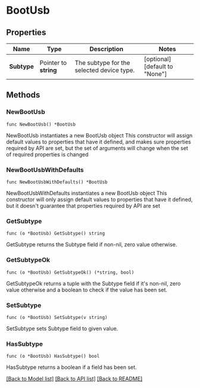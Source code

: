 # BootUsb

## Properties

Name | Type | Description | Notes
------------ | ------------- | ------------- | -------------
**Subtype** | Pointer to **string** | The subtype for the selected device type. | [optional] [default to "None"]

## Methods

### NewBootUsb

`func NewBootUsb() *BootUsb`

NewBootUsb instantiates a new BootUsb object
This constructor will assign default values to properties that have it defined,
and makes sure properties required by API are set, but the set of arguments
will change when the set of required properties is changed

### NewBootUsbWithDefaults

`func NewBootUsbWithDefaults() *BootUsb`

NewBootUsbWithDefaults instantiates a new BootUsb object
This constructor will only assign default values to properties that have it defined,
but it doesn't guarantee that properties required by API are set

### GetSubtype

`func (o *BootUsb) GetSubtype() string`

GetSubtype returns the Subtype field if non-nil, zero value otherwise.

### GetSubtypeOk

`func (o *BootUsb) GetSubtypeOk() (*string, bool)`

GetSubtypeOk returns a tuple with the Subtype field if it's non-nil, zero value otherwise
and a boolean to check if the value has been set.

### SetSubtype

`func (o *BootUsb) SetSubtype(v string)`

SetSubtype sets Subtype field to given value.

### HasSubtype

`func (o *BootUsb) HasSubtype() bool`

HasSubtype returns a boolean if a field has been set.


[[Back to Model list]](../README.md#documentation-for-models) [[Back to API list]](../README.md#documentation-for-api-endpoints) [[Back to README]](../README.md)


